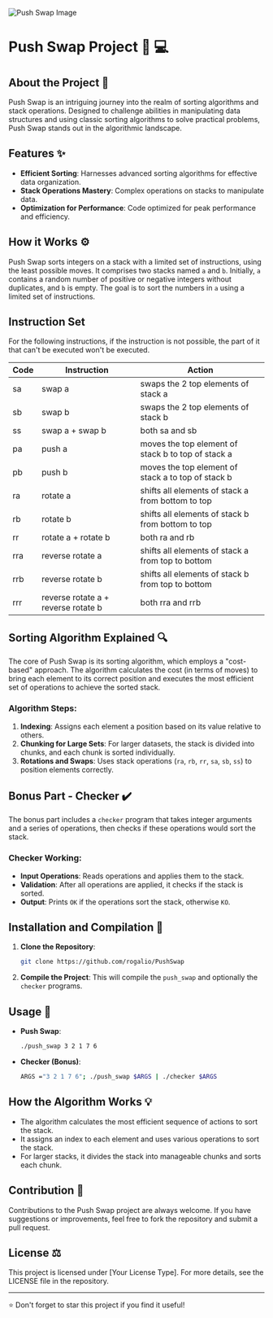 ![Push Swap Image](https://ibb.co/DQ1WHmf)

# Push Swap Project :twisted_rightwards_arrows: :computer:

## About the Project :page_facing_up:

Push Swap is an intriguing journey into the realm of sorting algorithms and stack operations. Designed to challenge abilities in manipulating data structures and using classic sorting algorithms to solve practical problems, Push Swap stands out in the algorithmic landscape.

## Features :sparkles:

- **Efficient Sorting**: Harnesses advanced sorting algorithms for effective data organization.
- **Stack Operations Mastery**: Complex operations on stacks to manipulate data.
- **Optimization for Performance**: Code optimized for peak performance and efficiency.

## How it Works :gear:

Push Swap sorts integers on a stack with a limited set of instructions, using the least possible moves. It comprises two stacks named `a` and `b`. Initially, `a` contains a random number of positive or negative integers without duplicates, and `b` is empty. The goal is to sort the numbers in `a` using a limited set of instructions.

## Instruction Set

For the following instructions, if the instruction is not possible, the part of it that can't be executed won't be executed.

| Code | Instruction                         | Action                                             |
| ---- | ----------------------------------- | -------------------------------------------------- |
| sa   | swap a                              | swaps the 2 top elements of stack a                |
| sb   | swap b                              | swaps the 2 top elements of stack b                |
| ss   | swap a + swap b                     | both sa and sb                                     |
| pa   | push a                              | moves the top element of stack b to top of stack a |
| pb   | push b                              | moves the top element of stack a to top of stack b |
| ra   | rotate a                            | shifts all elements of stack a from bottom to top  |
| rb   | rotate b                            | shifts all elements of stack b from bottom to top  |
| rr   | rotate a + rotate b                 | both ra and rb                                     |
| rra  | reverse rotate a                    | shifts all elements of stack a from top to bottom  |
| rrb  | reverse rotate b                    | shifts all elements of stack b from top to bottom  |
| rrr  | reverse rotate a + reverse rotate b | both rra and rrb                                   |

## Sorting Algorithm Explained :mag:

The core of Push Swap is its sorting algorithm, which employs a "cost-based" approach. The algorithm calculates the cost (in terms of moves) to bring each element to its correct position and executes the most efficient set of operations to achieve the sorted stack.

### Algorithm Steps:

1. **Indexing**: Assigns each element a position based on its value relative to others.
2. **Chunking for Large Sets**: For larger datasets, the stack is divided into chunks, and each chunk is sorted individually.
3. **Rotations and Swaps**: Uses stack operations (`ra`, `rb`, `rr`, `sa`, `sb`, `ss`) to position elements correctly.

## Bonus Part - Checker :heavy_check_mark:

The bonus part includes a `checker` program that takes integer arguments and a series of operations, then checks if these operations would sort the stack.

### Checker Working:

- **Input Operations**: Reads operations and applies them to the stack.
- **Validation**: After all operations are applied, it checks if the stack is sorted.
- **Output**: Prints `OK` if the operations sort the stack, otherwise `KO`.

## Installation and Compilation :wrench:

1. **Clone the Repository**:
   ```bash
   git clone https://github.com/rogalio/PushSwap
   ```
2. **Compile the Project**:
   This will compile the `push_swap` and optionally the `checker` programs.

## Usage :bookmark_tabs:

- **Push Swap**:
  ```bash
  ./push_swap 3 2 1 7 6
  ```
- **Checker (Bonus)**:
  ```bash
  ARGS ="3 2 1 7 6"; ./push_swap $ARGS | ./checker $ARGS
  ```

## How the Algorithm Works :bulb:

- The algorithm calculates the most efficient sequence of actions to sort the stack.
- It assigns an index to each element and uses various operations to sort the stack.
- For larger stacks, it divides the stack into manageable chunks and sorts each chunk.

## Contribution :handshake:

Contributions to the Push Swap project are always welcome. If you have suggestions or improvements, feel free to fork the repository and submit a pull request.

## License :balance_scale:

This project is licensed under [Your License Type]. For more details, see the LICENSE file in the repository.

---

:star: Don't forget to star this project if you find it useful!
